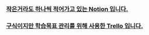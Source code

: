 ### [작은거라도 하나씩 적어가고 있는 Notion 입니다.](https://bit.ly/3A4nCu9)
### [구식이지만 학습목표 관리를 위해 사용한 Trello 입니다.](https://trello.com/b/UrcinQhP/android-study)
